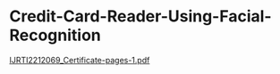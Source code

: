 # Credit-Card-Reader-Using-Facial-Recognition

[IJRTI2212069_Certificate-pages-1.pdf](https://github.com/KHemanthRaju/Credit-Card-Reader-Using-Facial-Recognition/files/10664817/IJRTI2212069_Certificate-pages-1.pdf)

